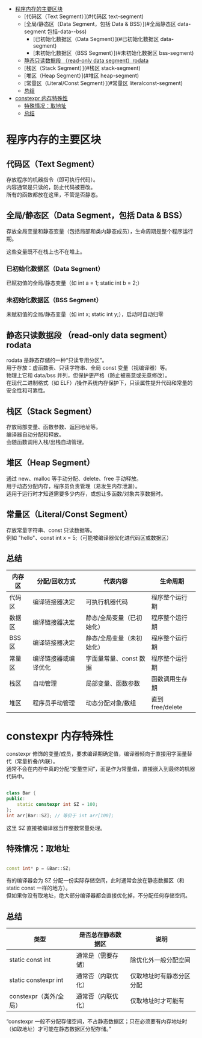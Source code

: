 - [程序内存的主要区块](#程序内存的主要区块)
  - [代码区（Text Segment）](#代码区 text-segment)
  - [全局/静态区（Data Segment，包括 Data \& BSS）](#全局静态区 data-segment 包括-data--bss)
    - [已初始化数据区（Data Segment）](#已初始化数据区 data-segment)
    - [未初始化数据区（BSS Segment）](#未初始化数据区 bss-segment)
  - [静态只读数据段 （read-only data segment）rodata](#静态只读数据段-read-only-data-segmentrodata)
  - [栈区（Stack Segment）](#栈区 stack-segment)
  - [堆区（Heap Segment）](#堆区 heap-segment)
  - [常量区（Literal/Const Segment）](#常量区 literalconst-segment)
  - [总结](#总结)
- [constexpr 内存特殊性](#constexpr-内存特殊性)
  - [特殊情况：取地址](#特殊情况取地址)
  - [总结](#总结-1)

# 程序内存的主要区块

## 代码区（Text Segment）

存放程序的机器指令（即可执行代码）。   
内容通常是只读的，防止代码被篡改。   
所有的函数都放在这里，不管是否静态。  

## 全局/静态区（Data Segment，包括 Data & BSS）

存放全局变量和静态变量（包括局部和类内静态成员），生命周期是整个程序运行期。

这些变量既不在栈上也不在堆上。

### 已初始化数据区（Data Segment）

已赋初值的全局/静态变量（如 int a = 1; static int b = 2;）

### 未初始化数据区（BSS Segment）

未赋初值的全局/静态变量（如 int x; static int y;），启动时自动归零

## 静态只读数据段 （read-only data segment）rodata

rodata 是静态存储的一种“只读专用分区”。  
用于存放：虚函数表、只读字符串、全局 const 变量（视编译器）等。  
物理上它和 data/bss 并列，但保护更严格（防止被恶意或无意修改）。  
在现代二进制格式（如 ELF）/操作系统内存保护下，只读属性提升代码和常量的安全性和可靠性。  

## 栈区（Stack Segment）

存放局部变量、函数参数、返回地址等。  
编译器自动分配和释放。  
会随函数调用入栈/出栈自动管理。  

## 堆区（Heap Segment）

通过 new、malloc 等手动分配、delete、free 手动释放。  
用于动态分配内存，程序员负责管理（易发生内存泄漏）。  
适用于运行时才知道需要多少内存，或想让多函数/对象共享数据时。

## 常量区（Literal/Const Segment）

存放常量字符串、const 只读数据等。  
例如 "hello"、const int x = 5;（可能被编译器优化进代码区或数据区）

## 总结

| 内存区 | 分配/回收方式        | 代表内容                  | 生命周期         |
| ------ | -------------------- | ------------------------- | ---------------- |
| 代码区 | 编译链接器决定       | 可执行机器代码            | 程序整个运行期   |
| 数据区 | 编译链接器决定       | 静态/全局变量（已初始化） | 程序整个运行期   |
| BSS 区 | 编译链接器决定       | 静态/全局变量（未初始化） | 程序整个运行期   |
| 常量区 | 编译链接器或编译优化 | 字面量常量、const 数据    | 程序整个运行期   |
| 栈区   | 自动管理             | 局部变量、函数参数        | 函数调用生存期   |
| 堆区   | 程序员手动管理       | 动态分配对象/数组         | 直到 free/delete |

# constexpr 内存特殊性

constexpr 修饰的变量/成员，要求编译期确定值，编译器倾向于直接用字面量替代（常量折叠/内联）。  
通常不会在内存中真的分配“变量空间”，而是作为常量值，直接嵌入到最终的机器代码中。 

```Cpp

class Bar {  
public:  
    static constexpr int SZ = 100;  
};  
int arr[Bar::SZ]; // 等价于 int arr[100];  

```

这里 SZ 直接被编译器当作整数常量处理。

## 特殊情况：取地址

```Cpp

const int* p = &Bar::SZ;

```

有的编译器会为 SZ 分配一份实际存储空间，此时通常会放在静态数据区（和 static const 一样的地方）。  
但如果你没有取地址，绝大部分编译器都会直接优化掉，不分配任何存储空间。  

## 总结

| 类型                   | 是否总在静态数据区 | 说明                     |
| ---------------------- | ------------------ | ------------------------ |
| static const int       | 通常是（需要存储） | 除优化外一般分配空间     |
| static constexpr int   | 通常否（内联优化） | 仅取地址时有静态分区分配 |
| constexpr（类外/全局） | 通常否（内联优化） | 仅取地址时才可能有       |

“constexpr 一般不分配存储空间，不占静态数据区；只在必须要有内存地址时（如取地址）才可能在静态数据区分配存储。”